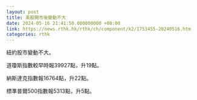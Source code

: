 ```yaml
---
layout: post
title: 美股開市後變動不大
date: 2024-05-16 21:41:50.000000000 +08:00
link: https://news.rthk.hk/rthk/ch/component/k2/1753455-20240516.htm
categories: rthk
---
```


紐約股市變動不大。

道瓊斯指數較早時報39927點，升19點。

納斯達克指數報16764點，升22點。

標準普爾500指數報5313點，升5點。
